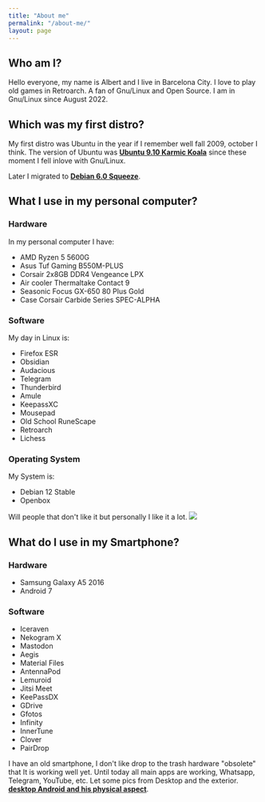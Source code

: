 ```yaml
---
title: "About me"
permalink: "/about-me/"
layout: page
---
```


## Who am I?

Hello everyone, my name is Albert and I live in Barcelona City. I love to play old games in Retroarch. A fan of Gnu/Linux and Open Source. I am in Gnu/Linux since August 2022.

## Which was my first distro?

My first distro was Ubuntu in the year if I remember well fall 2009, october I think. The version of Ubuntu was [**Ubuntu 9.10 Karmic Koala**](https://upload.wikimedia.org/wikipedia/commons/c/c8/Ubuntu_9.10.png) since these moment I fell inlove with Gnu/Linux.

Later I migrated to [**Debian 6.0 Squeeze**](https://upload.wikimedia.org/wikipedia/commons/0/0c/Debian_6.0.2.1.png).

## What I use in my personal computer?

### Hardware

In my personal computer I have:

- AMD Ryzen 5 5600G
- Asus Tuf Gaming B550M-PLUS
- Corsair 2x8GB DDR4 Vengeance LPX
- Air cooler Thermaltake Contact 9
- Seasonic Focus GX-650 80 Plus Gold
- Case Corsair Carbide Series SPEC-ALPHA

### Software

My day in Linux is:

- Firefox ESR
- Obsidian
- Audacious
- Telegram
- Thunderbird
- Amule
- KeepassXC
- Mousepad
- Old School RuneScape
- Retroarch
- Lichess

### Operating System

My System is:

- Debian 12 Stable
- Openbox

Will people that don't like it but personally I like it a lot. ![](https://files.catbox.moe/jitkay.png)

## What do I use in my Smartphone?

### Hardware

- Samsung Galaxy A5 2016
- Android 7

### Software

- Iceraven
- Nekogram X
- Mastodon
- Aegis
- Material Files
- AntennaPod
- Lemuroid
- Jitsi Meet
- KeePassDX
- GDrive
- Gfotos
- Infinity
- InnerTune
- Clover
- PairDrop

I have an old smartphone, I don't like drop to the trash hardware "obsolete" that It is working well yet. Until today all main apps are working, Whatsapp, Telegram, YouTube, etc. Let some pics from Desktop and the exterior. [**desktop Android and his physical aspect**](https://catbox.moe/c/vkffr8).
